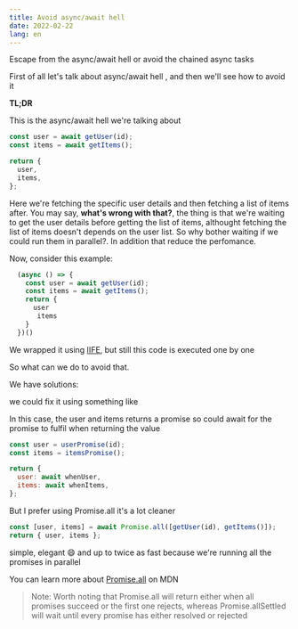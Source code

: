 ```yaml
---
title: Avoid async/await hell
date: 2022-02-22
lang: en
---
```


Escape from the async/await hell or avoid the chained async tasks

First of all let's talk about async/await hell , and then we'll see how to avoid it

**TL;DR**

This is the async/await hell we're talking about

```js
const user = await getUser(id);
const items = await getItems();

return {
  user,
  items,
};
```

Here we're fetching the specific user details and then fetching a list of items after. You may say, **what's wrong with that?**, the thing is that we're waiting to get the user details before getting the list of items, althought fetching the list of items doesn't depends on the user list. So why bother waiting if we could run them in parallel?. In addition that reduce the perfomance.

Now, consider this example:

```js
  (async () => {
    const user = await getUser(id);
    const items = await getItems();
    return {
      user
       items
    }
  })()
```

We wrapped it using [IIFE](https://developer.mozilla.org/en-US/docs/Glossary/IIFE), but still this code is executed one by one

So what can we do to avoid that.

We have solutions:

we could fix it using something like

In this case, the user and items returns a promise so could await for the promise to fulfil when returning the value

```js
const user = userPromise(id);
const items = itemsPromise();

return {
  user: await whenUser,
  items: await whenItems,
};
```

But I prefer using Promise.all it's a lot cleaner

```js
const [user, items] = await Promise.all([getUser(id), getItems()]);
return { user, items };
```

simple, elegant 😄 and up to twice as fast because we're running all the promises in parallel

You can learn more about [Promise.all](https://developer.mozilla.org/en-US/docs/Web/JavaScript/Reference/Global_Objects/Promise/all) on MDN

> Note: Worth noting that Promise.all will return either when all promises succeed or the first one rejects, whereas Promise.allSettled will wait until every promise has either resolved or rejected
